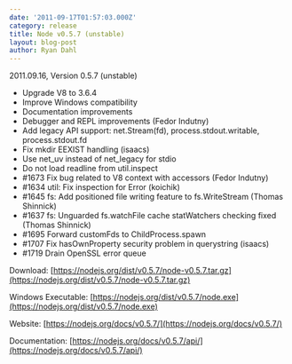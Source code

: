 ```yaml
---
date: '2011-09-17T01:57:03.000Z'
category: release
title: Node v0.5.7 (unstable)
layout: blog-post
author: Ryan Dahl
---
```


2011.09.16, Version 0.5.7 (unstable)

- Upgrade V8 to 3.6.4
- Improve Windows compatibility
- Documentation improvements
- Debugger and REPL improvements (Fedor Indutny)
- Add legacy API support: net.Stream(fd), process.stdout.writable, process.stdout.fd
- Fix mkdir EEXIST handling (isaacs)
- Use net_uv instead of net_legacy for stdio
- Do not load readline from util.inspect
- #1673 Fix bug related to V8 context with accessors (Fedor Indutny)
- #1634 util: Fix inspection for Error (koichik)
- #1645 fs: Add positioned file writing feature to fs.WriteStream (Thomas Shinnick)
- #1637 fs: Unguarded fs.watchFile cache statWatchers checking fixed (Thomas Shinnick)
- #1695 Forward customFds to ChildProcess.spawn
- #1707 Fix hasOwnProperty security problem in querystring (isaacs)
- #1719 Drain OpenSSL error queue

Download: [https://nodejs.org/dist/v0.5.7/node-v0.5.7.tar.gz](https://nodejs.org/dist/v0.5.7/node-v0.5.7.tar.gz)

Windows Executable: [https://nodejs.org/dist/v0.5.7/node.exe](https://nodejs.org/dist/v0.5.7/node.exe)

Website: [https://nodejs.org/docs/v0.5.7/](https://nodejs.org/docs/v0.5.7/)

Documentation: [https://nodejs.org/docs/v0.5.7/api/](https://nodejs.org/docs/v0.5.7/api/)
